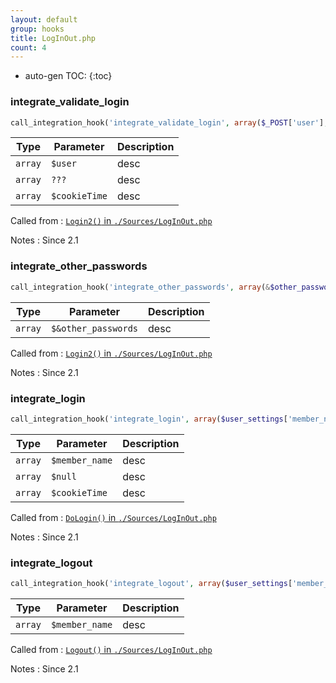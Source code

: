```yaml
---
layout: default
group: hooks
title: LogInOut.php
count: 4
---
```

* auto-gen TOC:
{:toc}
### integrate_validate_login

```php
call_integration_hook('integrate_validate_login', array($_POST['user'], isset($_POST['passwrd']) ? $_POST['passwrd'] : null, $modSettings['cookieTime']))
```

Type|Parameter|Description
---|---|---
`array`|`$user`|desc
`array`|`???`|desc
`array`|`$cookieTime`|desc

Called from
: [`Login2()` in `./Sources/LogInOut.php`](../docs/loginout.html#login2)

Notes
: Since 2.1

### integrate_other_passwords

```php
call_integration_hook('integrate_other_passwords', array(&$other_passwords))
```

Type|Parameter|Description
---|---|---
`array`|`$&other_passwords`|desc

Called from
: [`Login2()` in `./Sources/LogInOut.php`](../docs/loginout.html#login2)

Notes
: Since 2.1

### integrate_login

```php
call_integration_hook('integrate_login', array($user_settings['member_name'], null, $modSettings['cookieTime']))
```

Type|Parameter|Description
---|---|---
`array`|`$member_name`|desc
`array`|`$null`|desc
`array`|`$cookieTime`|desc

Called from
: [`DoLogin()` in `./Sources/LogInOut.php`](../docs/loginout.html#dologin)

Notes
: Since 2.1

### integrate_logout

```php
call_integration_hook('integrate_logout', array($user_settings['member_name']))
```

Type|Parameter|Description
---|---|---
`array`|`$member_name`|desc

Called from
: [`Logout()` in `./Sources/LogInOut.php`](../docs/loginout.html#logout)

Notes
: Since 2.1

